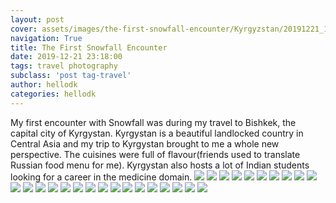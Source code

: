 ```yaml
---
layout: post
cover: assets/images/the-first-snowfall-encounter/Kyrgyzstan/20191221_131022.jpg
navigation: True
title: The First Snowfall Encounter
date: 2019-12-21 23:18:00
tags: travel photography
subclass: 'post tag-travel'
author: hellodk
categories: hellodk
---
```

My first encounter with Snowfall was during my travel to Bishkek, the capital city of Kyrgystan. Kyrgystan is a beautiful landlocked country in Central Asia and my trip to Kyrgystan brought to me a whole new perspective.
The cuisines were full of flavour(friends used to translate Russian food menu for me).
Kyrgystan also hosts a lot of Indian students looking for a career in the medicine domain.
![](assets/images/the-first-snowfall-encounter/Kyrgyzstan/20191227_173428.jpg)
![](assets/images/the-first-snowfall-encounter/Kyrgyzstan/20191225_224547.jpg)
![](assets/images/the-first-snowfall-encounter/Kyrgyzstan/20191225_224535.jpg)
![](assets/images/the-first-snowfall-encounter/Kyrgyzstan/20191225_224510.jpg)
![](assets/images/the-first-snowfall-encounter/Kyrgyzstan/20191225_224456.jpg)
![](assets/images/the-first-snowfall-encounter/Kyrgyzstan/20191225_083001.jpg)
![](assets/images/the-first-snowfall-encounter/Kyrgyzstan/20191224_082857.jpg)
![](assets/images/the-first-snowfall-encounter/Kyrgyzstan/20191223_172820.jpg)
![](assets/images/the-first-snowfall-encounter/Kyrgyzstan/20191223_172803.jpg)
![](assets/images/the-first-snowfall-encounter/Kyrgyzstan/20191223_134140.jpg)
![](assets/images/the-first-snowfall-encounter/Kyrgyzstan/20191222_201944.jpg)
![](assets/images/the-first-snowfall-encounter/Kyrgyzstan/20191222_201842.jpg)
![](assets/images/the-first-snowfall-encounter/Kyrgyzstan/20191222_140438.jpg)
![](assets/images/the-first-snowfall-encounter/Kyrgyzstan/20191222_140412.jpg)
![](assets/images/the-first-snowfall-encounter/Kyrgyzstan/20191222_140358.jpg)
![](assets/images/the-first-snowfall-encounter/Kyrgyzstan/20191222_093857.jpg)
![](assets/images/the-first-snowfall-encounter/Kyrgyzstan/20191221_172532.jpg)
![](assets/images/the-first-snowfall-encounter/Kyrgyzstan/20191221_172512.jpg)
![](assets/images/the-first-snowfall-encounter/Kyrgyzstan/20191221_135930.jpg)
![](assets/images/the-first-snowfall-encounter/Kyrgyzstan/20191221_131022.jpg)
![](assets/images/the-first-snowfall-encounter/Kyrgyzstan/20191221_130941.jpg)
![](assets/images/the-first-snowfall-encounter/Kyrgyzstan/20191220_234832.jpg)
![](assets/images/the-first-snowfall-encounter/Kyrgyzstan/20191220_082957.jpg)
![](assets/images/the-first-snowfall-encounter/Kyrgyzstan/20191220_082953.jpg)
![](assets/images/the-first-snowfall-encounter/Kyrgyzstan/20191220_080003.jpg)
![](assets/images/the-first-snowfall-encounter/Kyrgyzstan/20191220_075956.jpg)